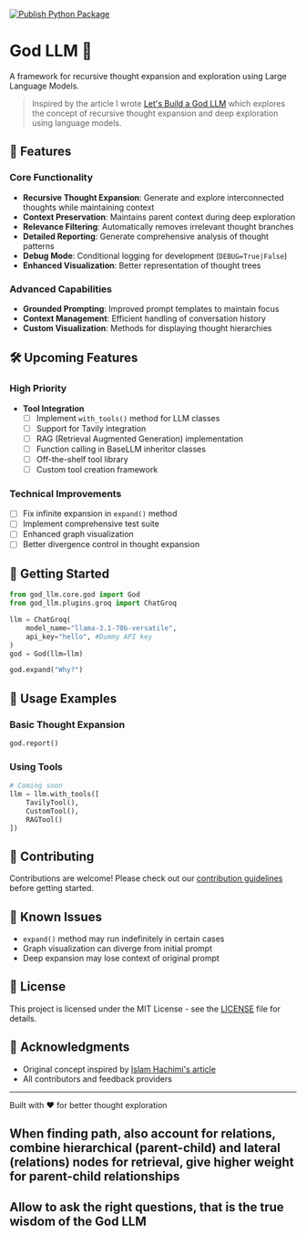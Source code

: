 [![Publish Python Package](https://github.com/MR-GREEN1337/god_llm/actions/workflows/release.yml/badge.svg)](https://github.com/MR-GREEN1337/god_llm/actions/workflows/release.yml)

# God LLM 🤖

A framework for recursive thought expansion and exploration using Large Language Models.

> Inspired by the article I wrote [Let's Build a God LLM](https://medium.com/@islamhachimi/lets-a-build-a-god-llm-0beaf2460659) which explores the concept of recursive thought expansion and deep exploration using language models.

## 🌟 Features

### Core Functionality
- **Recursive Thought Expansion**: Generate and explore interconnected thoughts while maintaining context
- **Context Preservation**: Maintains parent context during deep exploration
- **Relevance Filtering**: Automatically removes irrelevant thought branches
- **Detailed Reporting**: Generate comprehensive analysis of thought patterns
- **Debug Mode**: Conditional logging for development (`DEBUG=True|False`)
- **Enhanced Visualization**: Better representation of thought trees

### Advanced Capabilities
- **Grounded Prompting**: Improved prompt templates to maintain focus
- **Context Management**: Efficient handling of conversation history
- **Custom Visualization**: Methods for displaying thought hierarchies

## 🛠️ Upcoming Features

### High Priority
- **Tool Integration**
  - [ ] Implement `with_tools()` method for LLM classes
  - [ ] Support for Tavily integration
  - [ ] RAG (Retrieval Augmented Generation) implementation
  - [ ] Function calling in BaseLLM inheritor classes
  - [ ] Off-the-shelf tool library
  - [ ] Custom tool creation framework

### Technical Improvements
- [ ] Fix infinite expansion in `expand()` method
- [ ] Implement comprehensive test suite
- [ ] Enhanced graph visualization
- [ ] Better divergence control in thought expansion

## 🚀 Getting Started

```python
from god_llm.core.god import God
from god_llm.plugins.groq import ChatGroq

llm = ChatGroq(
    model_name="llama-3.1-70b-versatile",
    api_key="hello", #Dummy API key
)
god = God(llm=llm)

god.expand("Why?")
```

## 📘 Usage Examples

### Basic Thought Expansion
```python
god.report()
```

### Using Tools
```python
# Coming soon
llm = llm.with_tools([
    TavilyTool(),
    CustomTool(),
    RAGTool()
])
```

## 🤝 Contributing

Contributions are welcome! Please check out our [contribution guidelines](CONTRIBUTING.md) before getting started.

## 🐛 Known Issues

- `expand()` method may run indefinitely in certain cases
- Graph visualization can diverge from initial prompt
- Deep expansion may lose context of original prompt

## 📝 License

This project is licensed under the MIT License - see the [LICENSE](LICENSE) file for details.

## 🙏 Acknowledgments

- Original concept inspired by [Islam Hachimi's article](https://medium.com/@islamhachimi/lets-a-build-a-god-llm-0beaf2460659)
- All contributors and feedback providers

---
Built with ❤️ for better thought exploration

## When finding path, also account for relations, combine hierarchical (parent-child) and lateral (relations) nodes for retrieval, give higher weight for parent-child relationships
## Allow to ask the right questions, that is the true wisdom of the God LLM